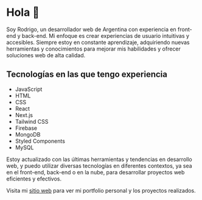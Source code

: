 # Hola 👋 

Soy Rodrigo, un desarrollador web de Argentina con experiencia en front-end y back-end. Mi enfoque es crear experiencias de usuario intuitivas y accesibles. Siempre estoy en constante aprendizaje, adquiriendo nuevas herramientas y conocimientos para mejorar mis habilidades y ofrecer soluciones web de alta calidad.

## Tecnologías en las que tengo experiencia

- JavaScript
- HTML
- CSS
- React
- Next.js
- Tailwind CSS
- Firebase
- MongoDB
- Styled Components
- MySQL

Estoy actualizado con las últimas herramientas y tendencias en desarrollo web, y puedo utilizar diversas tecnologías en diferentes contextos, ya sea en el front-end, back-end o en la nube, para desarrollar proyectos web eficientes y efectivos.

Visita mi [sitio web](https://rodrigopinea.netlify.app) para ver mi portfolio personal y los proyectos realizados.
